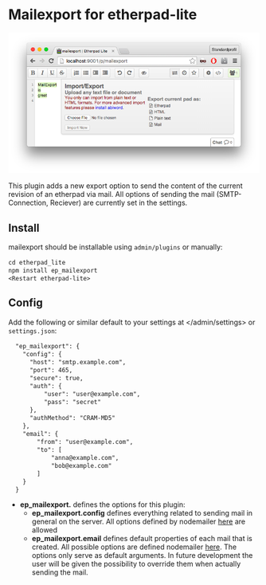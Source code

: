 Mailexport for etherpad-lite
=============

![Example use of ep_mailexport](static/screenshot.png)

This plugin adds a new export option to send the content of the current revision of an etherpad via mail. All options of sending the mail (SMTP-Connection, Reciever) are currently set in the settings.


## Install

mailexport should be installable using `admin/plugins` or manually:

    cd etherpad_lite
    npm install ep_mailexport
    <Restart etherpad-lite>


## Config

Add the following or similar default to your settings at </admin/settings> or `settings.json`:

```
  "ep_mailexport": {
    "config": {
      "host": "smtp.example.com",
      "port": 465,
      "secure": true,
      "auth": {
          "user": "user@example.com",
          "pass": "secret"
      },
      "authMethod": "CRAM-MD5"
    },
    "email": {
        "from": "user@example.com",
        "to": [
            "anna@example.com",
            "bob@example.com"
        ]
    }
  }
```

* **ep_mailexport.** defines the options for this plugin:
    - **ep_mailexport.config** defines everything related to sending mail in general on the server. All options defined by nodemailer [here](https://github.com/nodemailer/nodemailer#send-using-smtp) are allowed
    - **ep_mailexport.email** defines default properties of each mail that is created. All possible options are defined nodemailer [here](https://github.com/nodemailer/nodemailer#e-mail-message-fields). The options only serve as default arguments. In future development the user will be given the possibility to override them when actually sending the mail.
